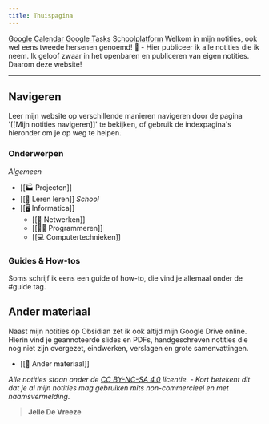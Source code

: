 ```yaml
---
title: Thuispagina
---
```

[Google Calendar](https://calendar.google.com/calendar/u/0/r)  [Google Tasks](https://calendar.google.com/calendar/u/0/r/tasks) [Schoolplatform](https://erasmusatheneum.smartschool.be/login)
Welkom in mijn notities, ook wel eens tweede hersenen genoemd! 🧠 - Hier publiceer ik alle notities die ik neem. Ik geloof zwaar in het openbaren en publiceren van eigen notities. Daarom deze website! 

---
## Navigeren
Leer mijn website op verschillende manieren navigeren door de pagina '[[Mijn notities navigeren]]' te bekijken, of gebruik de indexpagina's hieronder om je op weg te helpen.

### Onderwerpen
*Algemeen*
* [[🏭 Projecten]]
* [[🎒 Leren leren]]
*School*
* [[🖥️ Informatica]]
	* [[🛜 Netwerken]]
	* [[🧑‍💻 Programmeren]]
	* [[💻 Computertechnieken]]

### Guides & How-tos
Soms schrijf ik eens een guide of how-to, die vind je allemaal onder de #guide  tag.

## Ander materiaal
Naast mijn notities op Obsidian zet ik ook altijd mijn Google Drive online. Hierin vind je geannoteerde slides en PDFs, handgeschreven notities die nog niet zijn overgezet, eindwerken, verslagen en grote samenvattingen.
* [[📑 Ander materiaal]]


*Alle notities staan onder de [CC BY-NC-SA 4.0](https://creativecommons.org/licenses/by-nc-sa/4.0/) licentie. - Kort betekent dit dat je al mijn notities mag gebruiken mits non-commercieel en met naamsvermelding*.

> **Jelle De Vreeze**